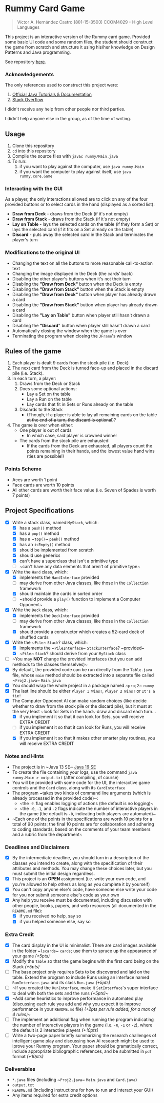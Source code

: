 # Rummy Card Game

> Víctor A. Hernández Castro (801-15-3500)
> CCOM4029 - High Level Languages

This project is an interactive version of the Rummy card game. Provided some basic UI code and some random files, the student should construct the game from scratch and structure it using his/her knowledge on Design Patterns and Java programming.

See repository [here](https://github.com/VctorAHernndez/Rummy).

### Acknowledgements

The only references used to construct this project were:

1. [Official Java Tutorials & Documentation](https://docs.oracle.com)
2. [Stack Overflow](https://stackoverflow.com)

I didn't receive any help from other people nor third parties.

I didn't help anyone else in the group, as of the time of writing.

## Usage

1. Clone this repository
2. `cd` into this repository
3. Compile the source files with `javac rummy/Main.java`
4. To run:
   1. if you want to play against the computer, use `java rummy.Main`
   2. if you want the computer to play against itself, use `java rummy.core.Game`

### Interacting with the GUI

As a player, the only interactions allowed are to click on any of the four provided buttons or to select cards in the hand (displayed as a sorted list):

- **Draw from Deck** - draws from the Deck (if it's not empty)
- **Draw from Stack** - draws from the Stack (if it's not empty)
- **Lay on Table** - lays the selected cards on the table (if they form a Set) or lays the selected card (if it fits on a Set already on the table)
- **Discard** - puts away the selected card in the Stack and terminates the player's turn

### Modifications to the original UI

- Changing the text on all the buttons to more reasonable call-to-action text
- Changing the image displayed in the Deck (the cards' back)
- Disabling the other player's buttons when it's not their turn
- Disabling the **"Draw from Deck"** button when the Deck is empty
- Disabling the **"Draw from Stack"** button when the Stack is empty
- Disabling the **"Draw from Deck"** button when player has already drawn a card
- Disabling the **"Draw from Stack"** button when player has already drawn a card
- Disabling the **"Lay on Table"** button when player still hasn't drawn a card
- Disabling the **"Discard"** button when player still hasn't drawn a card
- Automatically closing the window when the game is over
- Terminating the program when closing the `JFrame`'s window

## Rules of the game

1. Each player is dealt 9 cards from the stock pile (i.e. Deck)
2. The next card from the Deck is turned face-up and placed in the discard pile (i.e. Stack).
3. In each turn, a player:
   1. Draws from the Deck or Stack
   2. Does some optional actions:
      - Lay a Set on the table
      - Lay a Run on the table
      - Lay cards that fit in Sets or Runs already on the table
   3. Discards to the Stack
      - (~~Though, if a player is able to lay all remaining cards on the table at the end of a turn, the discard is optional~~)?
4. The game is over when either:
   - One player is out of cards
     - In which case, said player is crowned winner
   - The cards from the stock pile are exhausted
     - If the cards from the Deck are exhausted, all players count the points remaining in their hands, and the lowest value hand wins (ties are possible!)

### Points Scheme

- Aces are worth 1 point
- Face cards are worth 10 points
- All other cards are worth their face value (i.e. Seven of Spades is worth 7 points)

## Project Specifications

- [x] Write a stack class, named `MyStack`, which:
  - [x] has a `push()` method
  - [x] has a `pop()` method
  - [x] has a ~`top()`~ `peek()` method
  - [x] has an `isEmpty()` method
  - [x] should be implemented from scratch
  - [x] should use generics
  - [x] can't have a superclass that isn't a primitive type
  - [ ] ~can't have any data elements that aren't of primitive type~
- [x] Write the `Hand` class, which:
  - [x] implements the `HandInterface` provided
  - [ ] may derive from other Java classes, like those in the `Collection` framework
  - [x] should maintain the cards in sorted order
  - [ ] ~should provide a `play()` function to implement a Computer Opponent~
- [x] Write the `Deck` class, which:
  - [x] implements the `DeckInterface` provided
  - [ ] may derive from other Java classes, like those in the `Collection` framework
  - [x] should provide a constructor which creates a 52-card deck of shuffled cards
- [x] Write the ~`Pile`~ `Stack`? class, which:
  - [x] implements the ~`PileInterface`~ `StackInterface`? ~provided~
  - [x] ~`Pile`~ `Stack`? should derive from your `MyStack` class
- [ ] ~You may **NOT** change the provided interfaces (but you can add methods to the classes themselves)~
- [x] By default, the provided code can be run directly from the `Table.java` file, whose `main` method should be extracted into a separate file called ~`Proj2.java`~ `Main.java`
- [x] You should wrap the whole project in a package named ~`proj2`~ `rummy`
- [x] The last line should be either `Player 1 Wins!`, `Player 2 Wins!` or `It's a tie!`
- [x] The Computer Opponent AI can make random choices (like decide whether to draw from the stock pile or the discard pile), but it must at the very least ~look for Sets in the hand~ draw and discard each turn...
  - [x] if you implement it so that it can look for Sets, you will receive EXTRA CREDIT
  - [ ] if you implement it so that it can look for Runs, you will receive EXTRA CREDIT
  - [x] if you implement it so that it makes other smarter play routines, you will receive EXTRA CREDIT

### Notes and Hints

- The project is in ~Java 13 SE~ [Java 16 SE](https://www.oracle.com/java/technologies/javase-jdk16-downloads.html)
- To create the file containing your logs, use the command `java rummy.Main > output.txt` (after compiling, of course)
- You will be provided with some code for the UI, the interactive game controls and the `Card` class, along with its `CardInterface`
- The program ~takes two kinds of command line arguments (which is already processed in the provided code)~:
  - ~the `-h` flag enables logging of actions (the default is no logging)~
  - ~the `-0`, `-1`, and `-2` flags indicate the number of interactive players in the game (the default is `-0`, indicating both players are automated)~
- ~Each one of the points in the specifications are worth 10 points for a total of 90 points; the final 10 points are for collaboration and adhering to coding standards, based on the comments of your team members and a rubric from the department~

### Deadlines and Disclaimers

- [x] By the intermediate deadline, you should turn in a description of the classes you intend to create, along with the specification of their attributes and methods. You may change these choices later, but you must submit the initial design regardless.
- [x] This project is an **OPEN** assignment (i.e. write your own code, and you're allowed to help others as long as you complete it by yourself)
- [x] You can't copy anyone else's code, have someone else write your code for you nor submit someone else's code as your own
- [x] Any help you receive must be documented, including discussion with other people, books, papers, and web resources (all documented in the `README.md` file):
  - [x] if you received no help, say so
  - [x] if you helped someone else, say so

### Extra Credit

- [x] The card display in the UI is minimalist. There are card images available in the folder ~`lscards`~ `cards`; use them to spruce up the appearance of your game _(+5pts)_
- [x] Modify the `Table` so that the game begins with the first card being on the Stack _(+5pts)_
- [ ] The base project only requires Sets to be discovered and laid on the table. Extend the program to include Runs using an interface named `RunInterface.java` and its class `Run.java` _(+5pts)_
- [ ] ~If you created the `RunInterface`, make it `SetInterface`'s super interface to deal with both the sets and the runs _(+5pts)_~
- [x] ~Add some heuristics to improve performance in automated play (discussing each rule you add and why you expect it to improve performance in your `README.md` file) _(+2pts per rule added, for a max of 4 rules)_~
- [ ] The implement an additional flag when running the program indicating the number of interactive players in the game (i.e. `-0`, `-1` or `-2`), where the default is 2 interactive players _(+10pts)_
- [ ] Write a two-page paper briefly summarizing the research challenges of intelligent game play and discussing how AI research might be used to iprove your Rummy program. Your paper should be gramatically correct, include appropriate bibliographic references, and be submitted in `pdf` format _(+10pts)_

### Deliverables

- `*.java` files (including ~`Proj2.java`~ `Main.java` and `Card.java`)
- `output.txt`
- `README.md` (including instructions for how to run and interact your GUI)
- Any items required for extra credit options
